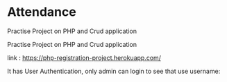# Attendance
Practise Project on PHP and Crud application


Practise Project on PHP and Crud application

link : https://php-registration-project.herokuapp.com/

It has User Authentication, only admin can login
to see that use
username:
